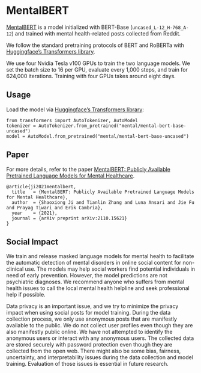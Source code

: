 # MentalBERT

[MentalBERT](https://arxiv.org/abs/2110.15621) is a model initialized with BERT-Base (`uncased_L-12_H-768_A-12`) and trained with mental health-related posts collected from Reddit. 

We follow the standard pretraining protocols of BERT and RoBERTa with [Huggingface’s Transformers library](https://github.com/huggingface/transformers).

We use four Nvidia Tesla v100 GPUs to train the two language models. We set the batch size to 16 per GPU, evaluate every 1,000 steps, and train for 624,000 iterations. Training with four GPUs takes around eight days. 

## Usage
Load the model via [Huggingface’s Transformers library](https://github.com/huggingface/transformers):
```
from transformers import AutoTokenizer, AutoModel
tokenizer = AutoTokenizer.from_pretrained("mental/mental-bert-base-uncased")
model = AutoModel.from_pretrained("mental/mental-bert-base-uncased")
```

## Paper

For more details, refer to the paper [MentalBERT: Publicly Available Pretrained Language Models for Mental Healthcare](https://arxiv.org/abs/2110.15621).

```
@article{ji2021mentalbert,
  title   = {MentalBERT: Publicly Available Pretrained Language Models for Mental Healthcare},
  author  = {Shaoxiong Ji and Tianlin Zhang and Luna Ansari and Jie Fu and Prayag Tiwari and Erik Cambria},
  year    = {2021},
  journal = {arXiv preprint arXiv:2110.15621}
}
```

## Social Impact
We train and release masked language models for mental health to facilitate the automatic detection of mental disorders in online social content for non-clinical use. 
The models may help social workers find potential individuals in need of early prevention. 
However, the model predictions are not psychiatric diagnoses. 
We recommend anyone who suffers from mental health issues to call the local mental health helpline and seek professional help if possible.

Data privacy is an important issue, and we try to minimize the privacy impact when using social posts for model training.
During the data collection process, we only use anonymous posts that are manifestly available to the public. 
We do not collect user profiles even though they are also manifestly public online. 
We have not attempted to identify the anonymous users or interact with any anonymous users. 
The collected data are stored securely with password protection even though they are collected from the open web.
There might also be some bias, fairness, uncertainty, and interpretability issues during the data collection and model training. 
Evaluation of those issues is essential in future research. 